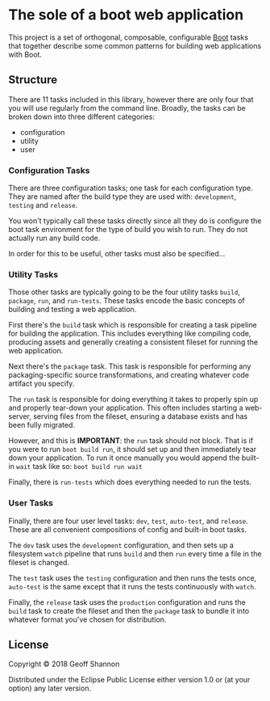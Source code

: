 # The sole of a boot web application

This project is a set of orthogonal, composable, configurable [Boot]
tasks that together describe some common patterns for building web
applications with Boot.

[Boot]: https://boot-clj.com


## Structure

There are 11 tasks included in this library, however there are only
four that you will use regularly from the command line. Broadly, the
tasks can be broken down into three different categories:

- configuration
- utility
- user


### Configuration Tasks

There are three configuration tasks; one task for each configuration
type. They are named after the build type they are used with:
`development`, `testing` and `release`.

You won't typically call these tasks directly since all they do is
configure the boot task environment for the type of build you wish to
run. They do not actually run any build code.

In order for this to be useful, other tasks must also be specified...


### Utility Tasks

Those other tasks are typically going to be the four utility tasks
`build`, `package`, `run`, and `run-tests`. These tasks encode the
basic concepts of building and testing a web application.

First there's the `build` task which is responsible for creating a
task pipeline for building the application. This includes everything
like compiling code, producing assets and generally creating a
consistent fileset for running the web application.

Next there's the `package` task.  This task is responsible for
performing any packaging-specific source transformations, and creating
whatever code artifact you specify.

The `run` task is responsible for doing everything it takes to
properly spin up and properly tear-down your application. This often
includes starting a web-server, serving files from the fileset,
ensuring a database exists and has been fully migrated.

However, and this is __IMPORTANT__: the `run` task should not block.
That is if you were to run `boot build run`, it should set up and then
immediately tear down your application. To run it once manually you
would append the built-in `wait` task like so: `boot build run wait`

Finally, there is `run-tests` which does everything needed to run the
tests.


### User Tasks

Finally, there are four user level tasks: `dev`, `test`, `auto-test`,
and `release`. These are all convenient compositions of config and
built-in boot tasks.

The `dev` task uses the `development` configuration, and then sets up
a filesystem `watch` pipeline that runs `build` and then `run` every
time a file in the fileset is changed.

The `test` task uses the `testing` configuration and then runs the
tests once, `auto-test` is the same except that it runs the tests
continuously with `watch`.

Finally, the `release` task uses the `production` configuration and
runs the `build` task to create the fileset and then the `package`
task to bundle it into whatever format you've chosen for distribution.


## License

Copyright © 2018 Geoff Shannon

Distributed under the Eclipse Public License either version 1.0 or (at
your option) any later version.
